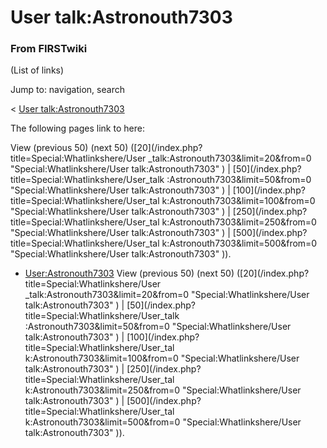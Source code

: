 # User talk:Astronouth7303

### From FIRSTwiki

(List of links)

Jump to: navigation, search

&lt; [User
talk:Astronouth7303](/index.php?title=User_talk:Astronouth7303&redirect=no
"User talk:Astronouth7303" )  

The following pages link to here:

View (previous 50) (next 50) ([20](/index.php?title=Special:Whatlinkshere/User
_talk:Astronouth7303&limit=20&from=0 "Special:Whatlinkshere/User
talk:Astronouth7303" ) | [50](/index.php?title=Special:Whatlinkshere/User_talk
:Astronouth7303&limit=50&from=0 "Special:Whatlinkshere/User
talk:Astronouth7303" ) | [100](/index.php?title=Special:Whatlinkshere/User_tal
k:Astronouth7303&limit=100&from=0 "Special:Whatlinkshere/User
talk:Astronouth7303" ) | [250](/index.php?title=Special:Whatlinkshere/User_tal
k:Astronouth7303&limit=250&from=0 "Special:Whatlinkshere/User
talk:Astronouth7303" ) | [500](/index.php?title=Special:Whatlinkshere/User_tal
k:Astronouth7303&limit=500&from=0 "Special:Whatlinkshere/User
talk:Astronouth7303" )).

  * [User:Astronouth7303](User:Astronouth7303 "User:Astronouth7303" )
View (previous 50) (next 50) ([20](/index.php?title=Special:Whatlinkshere/User
_talk:Astronouth7303&limit=20&from=0 "Special:Whatlinkshere/User
talk:Astronouth7303" ) | [50](/index.php?title=Special:Whatlinkshere/User_talk
:Astronouth7303&limit=50&from=0 "Special:Whatlinkshere/User
talk:Astronouth7303" ) | [100](/index.php?title=Special:Whatlinkshere/User_tal
k:Astronouth7303&limit=100&from=0 "Special:Whatlinkshere/User
talk:Astronouth7303" ) | [250](/index.php?title=Special:Whatlinkshere/User_tal
k:Astronouth7303&limit=250&from=0 "Special:Whatlinkshere/User
talk:Astronouth7303" ) | [500](/index.php?title=Special:Whatlinkshere/User_tal
k:Astronouth7303&limit=500&from=0 "Special:Whatlinkshere/User
talk:Astronouth7303" )).

